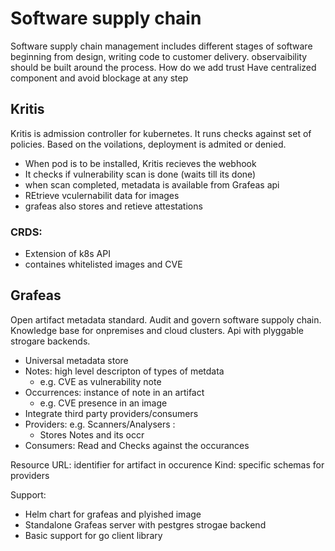# Software supply chain
Software supply chain management includes different stages of software beginning from design, writing code to customer delivery.
observaibility should be built around the process. 
How do we add trust
Have centralized component and avoid blockage at any step


## Kritis
Kritis is admission controller for kubernetes. It runs checks against set of policies. Based on the voilations, deployment is admited or denied. 


- When pod is to be installed, Kritis recieves the webhook
- It checks if vulnerability scan is done (waits till its done)
- when scan completed, metadata is available from Grafeas api
- REtrieve vculernabilit data for images
- grafeas also stores and retieve attestations

### CRDS:
- Extension of k8s API
- containes whitelisted images and CVE

## Grafeas
Open artifact metadata standard. Audit and govern software suppoly chain. Knowledge base for onpremises and cloud clusters. Api with plyggable strogare backends.

- Universal metadata store
- Notes: high level descripton of types of metdata
  - e.g. CVE as vulnerability note
- Occurrences: instance of note in an artifact
  - e.g. CVE presence in an image
- Integrate third party providers/consumers
- Providers: e.g. Scanners/Analysers :
  - Stores Notes and its occr
- Consumers: Read and Checks against the occurances

Resource URL: identifier for artifact in occurence
Kind: specific schemas for providers

Support:
- Helm chart for grafeas and plyished image
- Standalone Grafeas server with pestgres strogae backend
- Basic support for go client library
